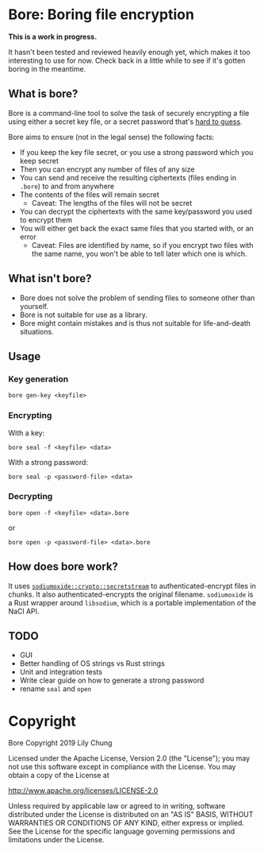 # Bore: Boring file encryption

**This is a work in progress.**

It hasn't been tested and reviewed heavily enough yet, which makes it
too interesting to use for now.  Check back in a little while to see if
it's gotten boring in the meantime.

## What is bore?

Bore is a command-line tool to solve the task of securely
encrypting a file using either a secret key file,
or a secret password that's [hard to guess](https://xkcd.com/936).

Bore aims to ensure (not in the legal sense) the following facts:

- If you keep the key file secret, or you use a strong password which you keep secret
- Then you can encrypt any number of files of any size
- You can send and receive the resulting ciphertexts (files ending in
  `.bore`) to and from anywhere
- The contents of the files will remain secret
    - Caveat: The lengths of the files will not be secret
- You can decrypt the ciphertexts with the same key/password you used to
  encrypt them
- You will either get back the exact same files that you started with, or an error
    - Caveat: Files are identified by name, so if you encrypt two files
      with the same name, you won't be able to tell later which one is which.

## What isn't bore?

- Bore does not solve the problem of sending files to someone other than
  yourself.
- Bore is not suitable for use as a library.
- Bore might contain mistakes and is thus not suitable for
  life-and-death situations.

## Usage

### Key generation

    bore gen-key <keyfile>

### Encrypting

With a key:

    bore seal -f <keyfile> <data>

With a strong password:

    bore seal -p <password-file> <data>

### Decrypting

    bore open -f <keyfile> <data>.bore

or

    bore open -p <password-file> <data>.bore

## How does bore work?

It uses [`sodiumoxide::crypto::secretstream`][secretstream] to
authenticated-encrypt files in chunks.
It also authenticated-encrypts the original filename.
`sodiumoxide` is a Rust wrapper around `libsodium`, which is a portable
implementation of the NaCl API.

## TODO

- GUI
- Better handling of OS strings vs Rust strings
- Unit and integration tests
- Write clear guide on how to generate a strong password
- rename `seal` and `open`

[secretstream]: https://docs.rs/sodiumoxide/0.2.4/sodiumoxide/crypto/secretstream/index.html

# Copyright

Bore Copyright 2019 Lily Chung

Licensed under the Apache License, Version 2.0 (the "License");
you may not use this software except in compliance with the License.
You may obtain a copy of the License at

http://www.apache.org/licenses/LICENSE-2.0

Unless required by applicable law or agreed to in writing, software
distributed under the License is distributed on an "AS IS" BASIS,
WITHOUT WARRANTIES OR CONDITIONS OF ANY KIND, either express or implied.
See the License for the specific language governing permissions and
limitations under the License.
